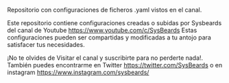 Repositorio con configuraciones de ficheros .yaml vistos en el canal.

Este repositorio contiene configuraciones creadas o subidas por Sysbeards del canal de Youtube https://www.youtube.com/c/SysBeards Estas configuraciones pueden ser compartidas y modificadas a tu antojo para satisfacer tus necesidades.

¡No te olvides de Visitar el canal y suscribirte para no perderte nada!. También puedes encontrarme en Twitter https://twitter.com/SysBeards o en instagram https://www.instagram.com/sysbeards/
